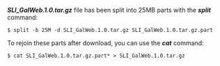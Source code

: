 ***SLI_GalWeb.1.0.tar.gz*** file has been split into 25MB parts with the ***split*** command:

```console
$ split -b 25M -d SLI_GalWeb.1.0.tar.gz SLI_GalWeb.1.0.tar.gz.part
```

To rejoin these parts after download, you can use the ***cat*** command:

```console
$ cat SLI_GalWeb.1.0.tar.gz.part* > SLI_GalWeb.1.0.tar.gz
